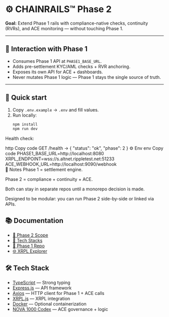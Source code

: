 # ⚙️ CHAINRAILS™ Phase 2  

**Goal:** Extend Phase 1 rails with compliance-native checks, continuity (RVRs), and ACE monitoring — without touching Phase 1.  

---

## 🌉 Interaction with Phase 1  
- Consumes Phase 1 API at `PHASE1_BASE_URL`.  
- Adds pre-settlement KYC/AML checks + RVR anchoring.  
- Exposes its own API for ACE + dashboards.  
- Never mutates Phase 1 logic — Phase 1 stays the single source of truth.  

---

## 🚀 Quick start  

1. Copy `.env.example` → `.env` and fill values.  
2. Run locally:  
   ```bash
   npm install
   npm run dev
Health check:

http
Copy code
GET /health → { "status": "ok", "phase": 2 }
⚙️ Env
env
Copy code
PHASE1_BASE_URL=http://localhost:8080  
XRPL_ENDPOINT=wss://s.altnet.rippletest.net:51233  
ACE_WEBHOOK_URL=http://localhost:9090/webhook  
📑 Notes
Phase 1 = settlement engine.

Phase 2 = compliance + continuity + ACE.

Both can stay in separate repos until a monorepo decision is made.

Designed to be modular: you can run Phase 2 side-by-side or linked via APIs.

## 📚 Documentation
- [📘 Phase 2 Scope](./docs/PHASE2_SCOPE.md)
- [📕 Tech Stacks](./docs/STACKS.md)
- [🚆 Phase 1 Repo](https://github.com/YOUR-USERNAME/chainrails-phase-1)
- [🌐 XRPL Explorer](https://testnet.xrpl.org)

## 🛠 Tech Stack
- [TypeScript](https://www.typescriptlang.org/) — Strong typing  
- [Express.js](https://expressjs.com/) — API framework  
- [Axios](https://axios-http.com/) — HTTP client for Phase 1 + ACE calls  
- [XRPL.js](https://github.com/XRPLF/xrpl.js) — XRPL integration  
- [Docker](https://www.docker.com/) — Optional containerization  
- [NOVA 1000 Codex](../NOVA%201000%20Codex.pdf) — ACE governance + logic  
